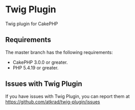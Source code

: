 # Twig Plugin

Twig plugin for CakePHP

## Requirements

The master branch has the following requirements:

* CakePHP 3.0.0 or greater.
* PHP 5.4.19 or greater.

## Issues with Twig Plugin

If you have issues with Twig Plugin, you can report them at https://github.com/atkrad/twig-plugin/issues